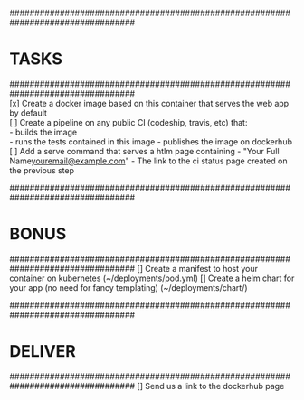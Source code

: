 #################################################################################                         
# TASKS                                                                                                   
#################################################################################                         
[x] Create a docker image based on this container that serves the web app by default                       
[ ] Create a pipeline on any public CI (codeship, travis, etc) that:                                       
    - builds the image                                                                                    
    - runs the tests contained in this image
    - publishes the image on dockerhub
[ ] Add a serve command that serves a htlm page containing
    - "Your Full Name<youremail@example.com>"
    - The link to the ci status page created on the previous step

#################################################################################
# BONUS
#################################################################################
[] Create a manifest to host your container on kubernetes (~/deployments/pod.yml)
[] Create a helm chart for your app (no need for fancy templating) (~/deployments/chart/)

#################################################################################
# DELIVER
#################################################################################
[] Send us a link to the dockerhub page
